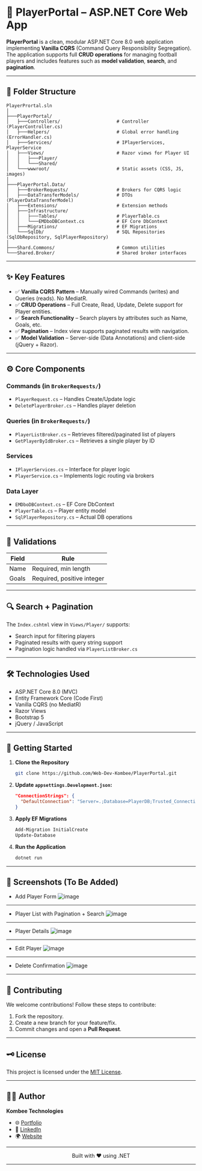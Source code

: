 
# 🧩 PlayerPortal – ASP.NET Core Web App

**PlayerPortal** is a clean, modular ASP.NET Core 8.0 web application implementing **Vanilla CQRS** (Command Query Responsibility Segregation). The application supports full **CRUD operations** for managing football players and includes features such as **model validation**, **search**, and **pagination**.

---

## 📁 Folder Structure

```
PlayerPrortal.sln
│
├───PlayerPortal/                        
│   ├───Controllers/                     # Controller (PlayerController.cs)
│   ├───Helpers/                         # Global error handling (ErrorHandler.cs)
│   ├───Services/                        # IPlayerServices, PlayerService
│   ├───Views/                           # Razor views for Player UI
│   │   ├───Player/
│   │   └───Shared/
│   └───wwwroot/                         # Static assets (CSS, JS, images)
│
├───PlayerPortal.Data/                   
│   ├───BrokerRequests/                  # Brokers for CQRS logic
│   ├───DataTransferModels/              # DTOs (PlayerDataTransferModel)
│   ├───Extensions/                      # Extension methods
│   ├───Infrastructure/                 
│   │   ├───Tables/                      # PlayerTable.cs
│   │   └───EMDboDBContext.cs            # EF Core DbContext
│   ├───Migrations/                      # EF Migrations
│   └───SqlDb/                           # SQL Repositories (SqlDbRepository, SqlPlayerRepository)
│
├───Shard.Commons/                       # Common utilities
└───Shared.Broker/                       # Shared broker interfaces
```

---

## ✨ Key Features

- ✅ **Vanilla CQRS Pattern** – Manually wired Commands (writes) and Queries (reads). No MediatR.
- ✅ **CRUD Operations** – Full Create, Read, Update, Delete support for Player entities.
- ✅ **Search Functionality** – Search players by attributes such as Name, Goals, etc.
- ✅ **Pagination** – Index view supports paginated results with navigation.
- ✅ **Model Validation** – Server-side (Data Annotations) and client-side (jQuery + Razor).

---

## ⚙️ Core Components

### Commands (in `BrokerRequests/`)
- `PlayerRequest.cs` – Handles Create/Update logic
- `DeletePlayerBroker.cs` – Handles player deletion

### Queries (in `BrokerRequests/`)
- `PlayerListBroker.cs` – Retrieves filtered/paginated list of players
- `GetPlayerByIdBroker.cs` – Retrieves a single player by ID

### Services
- `IPlayerServices.cs` – Interface for player logic
- `PlayerService.cs` – Implements logic routing via brokers

### Data Layer
- `EMDboDBContext.cs` – EF Core DbContext
- `PlayerTable.cs` – Player entity model
- `SqlPlayerRepository.cs` – Actual DB operations

---

## 🧪 Validations

| Field | Rule |
|-------|------|
| Name  | Required, min length |
| Goals | Required, positive integer |

---

## 🔍 Search + Pagination

The `Index.cshtml` view in `Views/Player/` supports:
- Search input for filtering players
- Paginated results with query string support
- Pagination logic handled via `PlayerListBroker.cs`

---

## 🛠️ Technologies Used

- ASP.NET Core 8.0 (MVC)
- Entity Framework Core (Code First)
- Vanilla CQRS (no MediatR)
- Razor Views
- Bootstrap 5
- jQuery / JavaScript

---

## 🚀 Getting Started

1. **Clone the Repository**
   ```bash
   git clone https://github.com/Web-Dev-Kombee/PlayerPortal.git
   ```

2. **Update `appsettings.Development.json`:**
   ```json
   "ConnectionStrings": {
     "DefaultConnection": "Server=.;Database=PlayerDB;Trusted_Connection=True;"
   }
   ```

3. **Apply EF Migrations**
   ```bash
   Add-Migration InitialCreate
   Update-Database
   ```

4. **Run the Application**
   ```bash
   dotnet run
   ```

---

## 📸 Screenshots (To Be Added)

- Add Player Form
![image](https://github.com/user-attachments/assets/2cbdce5b-37fd-44ff-8a55-a3c7ae13cba7)

---

- Player List with Pagination + Search
![image](https://github.com/user-attachments/assets/d5508de8-af4c-4c25-b3b1-ba8fe8c08047)

---

- Player Details
![image](https://github.com/user-attachments/assets/4b4c1fe1-eff0-4ada-b3cb-b2622418dd99)

---

- Edit Player
![image](https://github.com/user-attachments/assets/dbe90540-d29c-46b3-9fea-3595b8abdfe2)

---

- Delete Confirmation
![image](https://github.com/user-attachments/assets/e3d87f7f-cf26-4173-a22a-11ae77528d3a)


---

## 🤝 **Contributing**

We welcome contributions! Follow these steps to contribute:

1. Fork the repository.
2. Create a new branch for your feature/fix.
3. Commit changes and open a **Pull Request**.

---
   
## 🗝 License

This project is licensed under the [MIT License](LICENSE).

---
## 👨‍💻 **Author**

**Kombee Technologies**

- 🌐 [Portfolio](https://github.com/kombee-technologies)
- 💼 [LinkedIn](https://in.linkedin.com/company/kombee-global)
- 🌍 [Website](https://www.kombee.com/)

---

<p align="center">
  Built with ❤️ using .NET 
</p>

---
